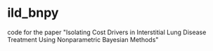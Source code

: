 # ild_bnpy
code for the paper "Isolating Cost Drivers in Interstitial Lung Disease Treatment Using Nonparametric Bayesian Methods"
